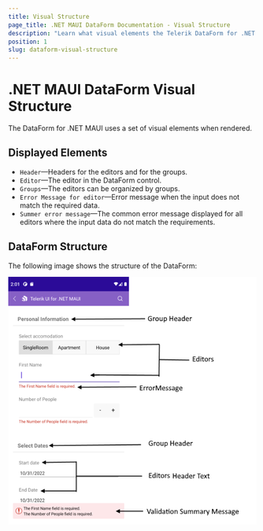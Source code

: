 ```yaml
---
title: Visual Structure
page_title: .NET MAUI DataForm Documentation - Visual Structure
description: "Learn what visual elements the Telerik DataForm for .NET MAUI displays and see the visual structure of the control."
position: 1
slug: dataform-visual-structure
---
```


# .NET MAUI DataForm Visual Structure

The DataForm for .NET MAUI uses a set of visual elements when rendered.

## Displayed Elements

* `Header`&mdash;Headers for the editors and for the groups.
* `Editor`&mdash;The editor in the DataForm control.
* `Groups`&mdash;The editors can be organized by groups.
* `Error Message for editor`&mdash;Error message when the input does not match the required data.
* `Summer error message`&mdash;The common error message displayed for all editors where the input data do not match the requirements.

## DataForm Structure

The following image shows the structure of the DataForm:

![DataForm Visual Structure](images/dataform-visual-structure.png "Visual elements of DataForm control")
